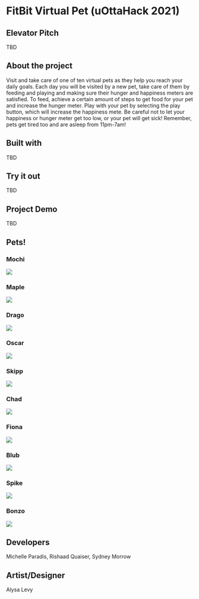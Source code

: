 # FitBit Virtual Pet (uOttaHack 2021)

## Elevator Pitch
TBD

## About the project
Visit and take care of one of ten virtual pets as they help you reach your daily goals.
Each day you will be visited by a new pet, take care of them by feeding and playing and making sure their hunger and happiness meters are satisfied. To feed, achieve a certain amount of steps to get food for your pet and increase the hunger meter. Play with your pet by selecting the play button, which will increase the happiness mete. Be careful not to let your happiness or hunger meter get too low, or your pet will get sick! Remember, pets get tired too and are asleep from 11pm-7am!


## Built with
TBD

## Try it out
TBD

## Project Demo
TBD

## Pets!

### Mochi
![](gifs/Default/mochi.gif)

### Maple
![](gifs/Default/maple.gif)

### Drago
![](gifs/Default/drago.gif)

### Oscar
![](gifs/Default/otto.gif)

### Skipp
![](gifs/Default/seal.gif)

### Chad
![](gifs/Default/turtle.gif)

### Fiona
![](gifs/Default/fiona.gif)

### Blub
![](gifs/Default/blubb.gif)

### Spike
![](gifs/Default/shade.gif)

### Bonzo
![](gifs/Default/bonzo.gif)

## Developers
Michelle Paradis, Rishaad Quaiser, Sydney Morrow

## Artist/Designer
Alysa Levy
